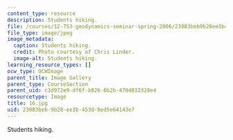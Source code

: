 ```yaml
---
content_type: resource
description: Students hiking.
file: /courses/12-753-geodynamics-seminar-spring-2006/23083beb9b28ee3b453d8ed5e64143e7_16.jpg
file_type: image/jpeg
image_metadata:
  caption: Students hiking.
  credit: Photo courtesy of Chris Linder.
  image-alt: Students hiking.
learning_resource_types: []
ocw_type: OCWImage
parent_title: Image Gallery
parent_type: CourseSection
parent_uid: c3d972e9-df6f-b026-6b2b-4704032328e4
resourcetype: Image
title: 16.jpg
uid: 23083beb-9b28-ee3b-453d-8ed5e64143e7
---
```

Students hiking.

